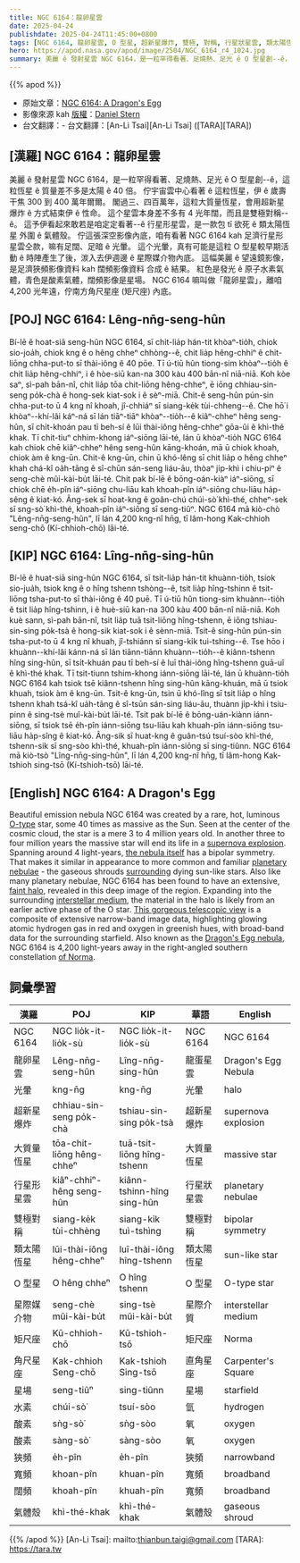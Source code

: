 ```yaml
---
title: NGC 6164：龍卵星雲
date: 2025-04-24
publishdate: 2025-04-24T11:45:00+0800
tags: [NGC 6164, 龍卵星雲, O 型星, 超新星爆炸, 雙極, 對稱, 行星狀星雲, 類太陽恆星, 氣體殼, 光暈, 狹頻, 闊頻, 寬頻, 水素, 酸素, 星場, 角尺星座, 矩尺座, 大質量恆星 星際媒介物]
hero: https://apod.nasa.gov/apod/image/2504/NGC_6164_r4_1024.jpg
summary: 美麗 ê 發射星雲 NGC 6164，是一粒罕得看著、足燒熱、足光 ê O 型星創--ê，這粒恆星 ê 質量差不多是太陽 ê 40 倍。
---
```


{{% apod %}}

- 原始文章：[NGC 6164: A Dragon's Egg](https://apod.nasa.gov/apod/ap250424.html)
- 影像來源 kah [版權][copyright]：[Daniel Stern](https://www.instagram.com/messierchaser/)
- 台文翻譯：- 台文翻譯：[An-Li Tsai][An-Li Tsai] ([TARA][TARA])

## [漢羅] NGC 6164：龍卵星雲
美麗 ê 發射星雲 NGC 6164，是一粒罕得看著、足燒熱、足光 ê O 型星創--ê，這粒恆星 ê 質量差不多是太陽 ê 40 倍。
佇宇宙雲中心看著 ê 這粒恆星，伊 ê 歲壽干焦 300 到 400 萬年爾爾。
閣過三、四百萬年，這粒大質量恆星，會用超新星爆炸 ê 方式結束伊 ê 性命。
這个星雲本身差不多有 4 光年闊，而且是雙極對稱--ê。
這予伊看起來敢若是咱定定看著--ê 行星形星雲，是一款包 tī 欲死 ê 類太陽恆星 外圍 ê 氣體殼。
佇這張深空影像內底，咱有看著 NGC 6164 kah 足濟行星形星雲仝款，嘛有足闊、足暗 ê 光暈。
這个光暈，真有可能是這粒 O 型星較早期活動 ê 時陣產生了後，湠入去伊週邊 ê 星際媒介物內底。
這幅美麗 ê 望遠鏡影像，是足濟狹頻影像資料 kah 闊頻影像資料 合成 ê 結果。
紅色是發光 ê 原子水素氣體，青色是酸素氣體，闊頻影像是星場。
NGC 6164 嘛叫做「龍卵星雲」，離咱 4,200 光年遠，佇南方角尺星座 (矩尺座) 內底。

## [POJ] NGC 6164: Lêng-nn̄g-seng-hûn
Bí-lē ê hoat-siā seng-hûn NGC 6164, sī chi̍t-lia̍p hán-tit khòaⁿ-tio̍h, chiok sio-joa̍h, chiok kng ê o hêng chheⁿ chhòng--ê, chit lia̍p hêng-chhiⁿ ê chit-liōng chha-put-to sī thài-iông ê 40 pōe.
Tī ú-tiū hûn tiong-sim khòaⁿ--tio̍h ê chit lia̍p hêng-chhiⁿ, i ê hòe-siū kan-na 300 kàu 400 bān-nî niā-niā.
Koh kòe saⁿ, sì-pah bān-nî, chit lia̍p tōa chit-liōng hêng-chheⁿ, ē iōng chhiau-sin-seng po̍k-chà ê hong-sek kiat-sok i ê sèⁿ-miā.
Chit-ê seng-hûn pún-sin chha-put-to ū 4 kng nî khoah, jî-chhiáⁿ sī siang-ke̍k tùi-chheng--ê.
Che hō͘ i khòaⁿ--khí-lâi káⁿ-ná sī lán tiāⁿ-tiāⁿ khòaⁿ--tio̍h--ê kiâⁿ-chheⁿ hêng seng-hûn, sī chi̍t-khoán pau tī beh-sí ê lūi thài-iông hêng-chheⁿ gōa-ûi ê khì-thé khak.
Tī chit-tiuⁿ chhim-khong iáⁿ-siōng lāi-té, lán ū khòaⁿ-tio̍h NGC 6164 kah chiok chē kiâⁿ-chheⁿ hêng seng-hûn kāng-khoán, mā ū chiok khoah, chiok àm ê kng-ūn.
Chit-ê kng-ūn, chin ū khó-lêng sī chit lia̍p o hêng chheⁿ khah chá-kî oa̍h-tāng ê sî-chūn sán-seng liáu-āu, thòaⁿ ji̍p-khì i chiu-piⁿ ê seng-chè mûi-kài-bu̍t lāi-té.
Chit pak bí-lē ê bōng-oán-kiàⁿ iáⁿ-siōng, sī chiok chē e̍h-pîn iáⁿ-siōng chu-liāu kah khoah-pîn iáⁿ-siōng chu-liāu ha̍p-sêng ê kiat-kó.
Âng-sek sī hoat-kng ê goân-chú chúi-sò͘ khì-thé, chheⁿ-sek sī sng-sò͘ khì-thé, khoah-pîn iáⁿ-siōng sī seng-tiûⁿ.
NGC 6164 mā kiò-chò "Lêng-nn̄g-seng-hûn", lī lán 4,200 kng-nî hn̄g, tī lâm-hong Kak-chhioh seng-chō (Kí-chhioh-chō) lāi-té.

## [KIP] NGC 6164: Lîng-nn̄g-sing-hûn
Bí-lē ê huat-siā sing-hûn NGC 6164, sī tsi̍t-lia̍p hán-tit khuànn-tio̍h, tsiok sio-jua̍h, tsiok kng ê o hîng tshenn tshòng--ê, tsit lia̍p hîng-tshinn ê tsit-liōng tsha-put-to sī thài-iông ê 40 puē.
Tī ú-tiū hûn tiong-sim khuànn--tio̍h ê tsit lia̍p hîng-tshinn, i ê huè-siū kan-na 300 kàu 400 bān-nî niā-niā.
Koh kuè sann, sì-pah bān-nî, tsit lia̍p tuā tsit-liōng hîng-tshenn, ē iōng tshiau-sin-sing po̍k-tsà ê hong-sik kiat-sok i ê sènn-miā.
Tsit-ê sing-hûn pún-sin tsha-put-to ū 4 kng nî khuah, jî-tshiánn sī siang-ki̍k tuì-tshing--ê.
Tse hōo i khuànn--khí-lâi kánn-ná sī lán tiānn-tiānn khuànn--tio̍h--ê kiânn-tshenn hîng sing-hûn, sī tsi̍t-khuán pau tī beh-sí ê luī thài-iông hîng-tshenn guā-uî ê khì-thé khak.
Tī tsit-tiunn tshim-khong iánn-siōng lāi-té, lán ū khuànn-tio̍h NGC 6164 kah tsiok tsē kiânn-tshenn hîng sing-hûn kāng-khuán, mā ū tsiok khuah, tsiok àm ê kng-ūn.
Tsit-ê kng-ūn, tsin ū khó-lîng sī tsit lia̍p o hîng tshenn khah tsá-kî ua̍h-tāng ê sî-tsūn sán-sing liáu-āu, thuànn ji̍p-khì i tsiu-pinn ê sing-tsè muî-kài-bu̍t lāi-té.
Tsit pak bí-lē ê bōng-uán-kiànn iánn-siōng, sī tsiok tsē e̍h-pîn iánn-siōng tsu-liāu kah khuah-pîn iánn-siōng tsu-liāu ha̍p-sîng ê kiat-kó.
Âng-sik sī huat-kng ê guân-tsú tsuí-sòo khì-thé, tshenn-sik sī sng-sòo khì-thé, khuah-pîn iánn-siōng sī sing-tiûnn.
NGC 6164 mā kiò-tsò "Lîng-nn̄g-sing-hûn", lī lán 4,200 kng-nî hn̄g, tī lâm-hong Kak-tshioh sing-tsō (Kí-tshioh-tsō) lāi-té.

## [English] NGC 6164: A Dragon's Egg
Beautiful emission nebula NGC 6164 was created by a rare, hot, luminous [O-type][O-type] star, some 40 times as massive as the Sun.
Seen at the center of the cosmic cloud, the star is a mere 3 to 4 million years old.
In another three to four million years the massive star will end its life in a [supernova explosion][supernova explosion].
Spanning around 4 light-years, [the nebula itself][the nebula itself] has a bipolar symmetry.
That makes it similar in appearance to more common and familiar [planetary nebulae][planetary nebulae] - the gaseous shrouds [surrounding][surrounding] dying sun-like stars.
Also like many planetary nebulae, NGC 6164 has been found to have an extensive, [faint halo][faint halo], revealed in this deep image of the region.
Expanding into the surrounding [interstellar medium][interstellar medium], the material in the halo is likely from an earlier active phase of the O star.
[This gorgeous telescopic view][This gorgeous telescopic view] is a composite of extensive narrow-band image data, highlighting glowing atomic hydrogen gas in red and oxygen in greenish hues, with broad-band data for the surrounding starfield.
Also known as the [Dragon's Egg nebula][Dragon's Egg nebula], NGC 6164 is 4,200 light-years away in the right-angled southern constellation [of Norma][of Norma].

## 詞彙學習
|漢羅|POJ|KIP|華語|English|
|-|-|-|-|-|
| NGC 6164 | NGC lio̍k-it-lio̍k-sù | NGC lio̍k-it-lio̍k-sù | NGC 6164 | NGC 6164 |
| 龍卵星雲 | Lêng-nn̄g-seng-hûn | Lîng-nn̄g-sing-hûn | 龍蛋星雲 | Dragon's Egg Nebula |
| 光暈 | kng-n̄g | kng-n̄g | 光暈 | halo |
| 超新星爆炸 | chhiau-sin-seng po̍k-chà | tshiau-sin-sing po̍k-tsà | 超新星爆炸 | supernova explosion |
| 大質量恆星 | tōa-chit-liōng hêng-chheⁿ | tuā-tsit-liōng hîng-tshenn | 大質量恆星 | massive star |
| 行星形星雲 | kiâⁿ-chhiⁿ-hêng seng-hûn | kiânn-tshinn-hîng sing-hûn | 行星狀星雲 | planetary nebulae |
| 雙極對稱 | siang-ke̍k tùi-chhèng | siang-ki̍k tuì-tshìng | 雙極對稱 | bipolar symmetry |
| 類太陽恆星 | lūi-thài-iông hêng-chheⁿ | luī-thài-iông hîng-tshenn | 類太陽恆星 | sun-like star |
| O 型星 | O hêng chheⁿ | O hîng tshenn | O 型星 | O-type star |
| 星際媒介物 | seng-chè mûi-kài-bu̍t | sing-tsè mûi-kài-bu̍t | 星際介質 | interstellar medium |
| 矩尺座 | Kū-chhioh-chō | Kū-tshioh-tsō | 矩尺座 | Norma |
| 角尺星座 | Kak-chhioh Seng-chō | Kak-tshioh Sing-tsō | 直角星座 | Carpenter's Square |
| 星場 | seng-tiûⁿ | sing-tiûnn | 星場 | starfield |
| 水素 | chúi-sò͘ | tsuí-sòo | 氫 | hydrogen |
| 酸素 | sǹg-sò͘ | sǹg-sòo | 氧 | oxygen |
| 酸素 | sàng-sò͘ | sàng-sòo | 氧 | oxygen |
| 狹頻 | e̍h-pîn | e̍h-pîn | 狹頻 | narrowband |
| 寬頻 | khoan-pîn | khuan-pîn | 寬頻 | broadband |
| 闊頻 | khoah-pîn | khuah-pîn | 寬頻 | broadband |
| 氣體殼 | khì-thé-khak | khì-thé-khak | 氣體殼 | gaseous shroud |

{{% /apod %}}
[An-Li Tsai]: mailto:thianbun.taigi@gmail.com
[TARA]: https://tara.tw

[copyright]: https://apod.nasa.gov/apod/fap/lib/about_apod.html#srapply
[License3]: https://creativecommons.org/licenses/by-nc-nd/3.0/
[License2]:https://creativecommons.org/licenses/by-nc-nd/2.0/

[O-type]:http://www.atlasoftheuniverse.com/startype.html
[supernova explosion]:https://apod.nasa.gov/apod/ap250108.html
[the nebula itself]:http://www.gemini.edu/node/188
[planetary nebulae]:http://en.wikipedia.org/wiki/Planetary_nebula
[surrounding]:https://apod.nasa.gov/apod/ap120831.html
[faint halo]:http://adsabs.harvard.edu/cgi-bin/nph-bib_query?bibcode=1985PASP...97..780F&
[interstellar medium]:http://www-ssg.sr.unh.edu/ism/what1.html
[This gorgeous telescopic view]:https://app.astrobin.com/u/dstern?i=rj65f5#gallery
[Dragon's Egg nebula]:https://apod.nasa.gov/apod/ap220607.html
[of Norma]:http://www.hawastsoc.org/deepsky/nor/index.html

